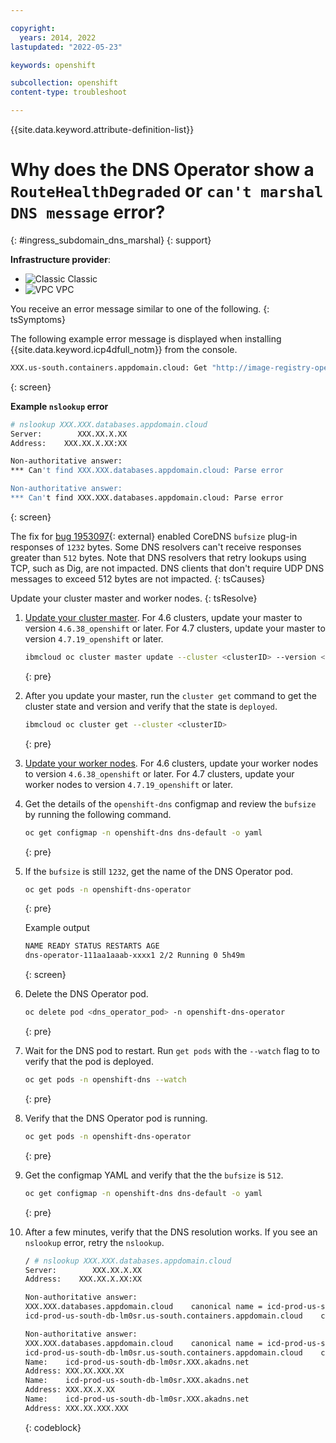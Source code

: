 ```yaml
---

copyright:
  years: 2014, 2022
lastupdated: "2022-05-23"

keywords: openshift

subcollection: openshift
content-type: troubleshoot

---
```


{{site.data.keyword.attribute-definition-list}}


# Why does the DNS Operator show a `RouteHealthDegraded` or `can't marshal DNS message` error?
{: #ingress_subdomain_dns_marshal}
{: support}

**Infrastructure provider**:
* ![Classic](../icons/classic.svg "Classic") Classic
* ![VPC](../icons/vpc.svg "VPC") VPC


You receive an error message similar to one of the following.
{: tsSymptoms}

The following example error message is displayed when installing {{site.data.keyword.icp4dfull_notm}} from the console.

```sh
XXX.us-south.containers.appdomain.cloud: Get "http://image-registry-openshift-image-registry.ocp-data-privacy-prod-c-XXX.us-south.containers.appdomain.cloud/v2/": dial tcp: lookup image-registry-openshift-image-registry.ocp-data-privacy-prod-c-XXX.us-south.containers.appdomain.cloud on XXX.XX.X.XX:XX: can't marshal DNS message
```
{: screen}

**Example `nslookup` error**
```sh
# nslookup XXX.XXX.databases.appdomain.cloud
Server:        XXX.XX.X.XX
Address:    XXX.XX.X.XX:XX

Non-authoritative answer:
*** Can't find XXX.XXX.databases.appdomain.cloud: Parse error

Non-authoritative answer:
*** Can't find XXX.XXX.databases.appdomain.cloud: Parse error
```
{: screen}


The fix for [bug 1953097](https://bugzilla.redhat.com/show_bug.cgi?id=1970140){: external} enabled CoreDNS `bufsize` plug-in responses of `1232` bytes. Some DNS resolvers can't receive responses greater than `512` bytes. Note that DNS resolvers that retry lookups using TCP, such as Dig, are not impacted. DNS clients that don't require UDP DNS messages to exceed 512 bytes are not impacted.
{: tsCauses}

Update your cluster master and worker nodes.
{: tsResolve}

1. [Update your cluster master](/docs/openshift?topic=openshift-update#master). For 4.6 clusters, update your master to version `4.6.38_openshift` or later. For 4.7 clusters, update your master to version `4.7.19_openshift` or later.
    ```sh
    ibmcloud oc cluster master update --cluster <clusterID> --version <4.6.38_openshift|4.7.19_openshift>
    ```
    {: pre}

1. After you update your master, run the `cluster get` command to get the cluster state and version and verify that the state is `deployed`.
    ```sh
    ibmcloud oc cluster get --cluster <clusterID>
    ```
    {: pre}

1. [Update your worker nodes](/docs/openshift?topic=openshift-update#master). For 4.6 clusters, update your worker nodes to version `4.6.38_openshift` or later. For 4.7 clusters, update your worker nodes to version `4.7.19_openshift` or later.

1. Get the details of the `openshift-dns` configmap and review the `bufsize` by running the following command. 
    ```sh
    oc get configmap -n openshift-dns dns-default -o yaml
    ```
    {: pre}

1. If the `bufsize` is still `1232`, get the name of the DNS Operator pod.
    ```sh
    oc get pods -n openshift-dns-operator
    ```
    {: pre}

    Example output
    ```sh
    NAME READY STATUS RESTARTS AGE
    dns-operator-111aa1aaab-xxxx1 2/2 Running 0 5h49m
    ```
    {: screen}

1. Delete the DNS Operator pod.
    ```sh
    oc delete pod <dns_operator_pod> -n openshift-dns-operator 
    ```
    {: pre}

1. Wait for the DNS pod to restart. Run `get pods` with the `--watch` flag to to verify that the pod is deployed.
    ```sh
    oc get pods -n openshift-dns --watch
    ```
    {: pre}

1. Verify that the DNS Operator pod is running.
    ```sh
    oc get pods -n openshift-dns-operator
    ```
    {: pre}

1. Get the configmap YAML and verify that the the `bufsize` is `512`. 
    ```sh
    oc get configmap -n openshift-dns dns-default -o yaml
    ```
    {: pre}

1. After a few minutes, verify that the DNS resolution works. If you see an `nslookup` error, retry the `nslookup`.

    ```sh
    / # nslookup XXX.XXX.databases.appdomain.cloud
    Server:        XXX.XX.X.XX
    Address:    XXX.XX.X.XX:XX

    Non-authoritative answer:
    XXX.XXX.databases.appdomain.cloud    canonical name = icd-prod-us-south-db-lm0sr.us-south.containers.appdomain.cloud
    icd-prod-us-south-db-lm0sr.us-south.containers.appdomain.cloud    canonical name = icd-prod-us-south-db-lm0sr.XXX.akadns.net

    Non-authoritative answer:
    XXX.XXX.databases.appdomain.cloud    canonical name = icd-prod-us-south-db-lm0sr.us-south.containers.appdomain.cloud
    icd-prod-us-south-db-lm0sr.us-south.containers.appdomain.cloud    canonical name = icd-prod-us-south-db-lm0sr.XXX.akadns.net
    Name:    icd-prod-us-south-db-lm0sr.XXX.akadns.net
    Address: XXX.XX.XXX.XX
    Name:    icd-prod-us-south-db-lm0sr.XXX.akadns.net
    Address: XXX.XX.X.XX
    Name:    icd-prod-us-south-db-lm0sr.XXX.akadns.net
    Address: XXX.XX.XXX.XXX
    ```
    {: codeblock}










